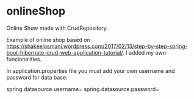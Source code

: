# onlineShop
Online Show made with CrudRepository.

Example of online shop based on https://shakeelosmani.wordpress.com/2017/02/13/step-by-step-spring-boot-hibernate-crud-web-application-tutorial/.
I added my own funcionalities.

In application.properties file you must add your own username and password for data base:

spring.datasource.username=
spring.datasource.password=
